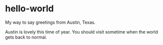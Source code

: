 # hello-world

My way to say greetings from Austin, Texas.

Austin is lovely this time of year.
You should visit sometime when the world gets back to normal.
